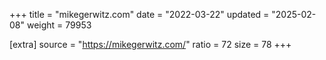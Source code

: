 +++
title = "mikegerwitz.com"
date = "2022-03-22"
updated = "2025-02-08"
weight = 79953

[extra]
source = "https://mikegerwitz.com/"
ratio = 72
size = 78
+++
